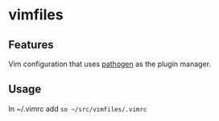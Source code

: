 vimfiles
========

Features
---------
Vim configuration that uses [pathogen](https://github.com/tpope/vim-pathogen) as the plugin manager.

Usage
-----
In ~/.vimrc add `so ~/src/vimfiles/.vimrc`
